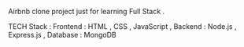 Airbnb clone project just for learning Full Stack .

TECH Stack : 
Frontend : HTML , CSS , JavaScript ,
Backend : Node.js , Express.js ,
Database : MongoDB
